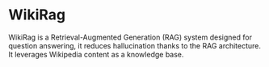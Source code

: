 # WikiRag
WikiRag is a Retrieval-Augmented Generation (RAG) system designed for question answering, it reduces hallucination thanks to the RAG architecture. It leverages Wikipedia content as a knowledge base.

